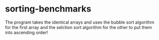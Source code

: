 # sorting-benchmarks


The program takes the identical arrays and uses the bubble sort algorithm for the first array and the selction sort algorithm for the other to put them into ascending order!
